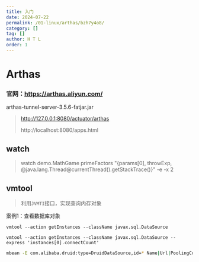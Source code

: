 ```yaml
---
title: 入门
date: 2024-07-22
permalink: /01-linux/arthas/bzh7y4o8/
category: []
tag: []
author: H T L
order: 1
---
```

# Arthas



### 官网：https://arthas.aliyun.com/

 arthas-tunnel-server-3.5.6-fatjar.jar

> http://127.0.0.1:8080/actuator/arthas
>
> http://localhost:8080/apps.html



## watch

> 
>
> watch demo.MathGame primeFactors "{params[0], throwExp, @java.lang.Thread@currentThread().getStackTrace()}" -e -x 2





## vmtool

>  利用`JVMTI`接口，实现查询内存对象



案例1：查看数据库对象

```shell
vmtool --action getInstances --className javax.sql.DataSource

vmtool --action getInstances --className javax.sql.DataSource --express 'instances[0].connectCount'
```





```sh
mbean -E com.alibaba.druid:type=DruidDataSource,id=* Name|Url|PoolingCount|ActiveCount|MaxActive|WaitThreadCount|MaxWaitThreadCount|Id | grep -C
```


